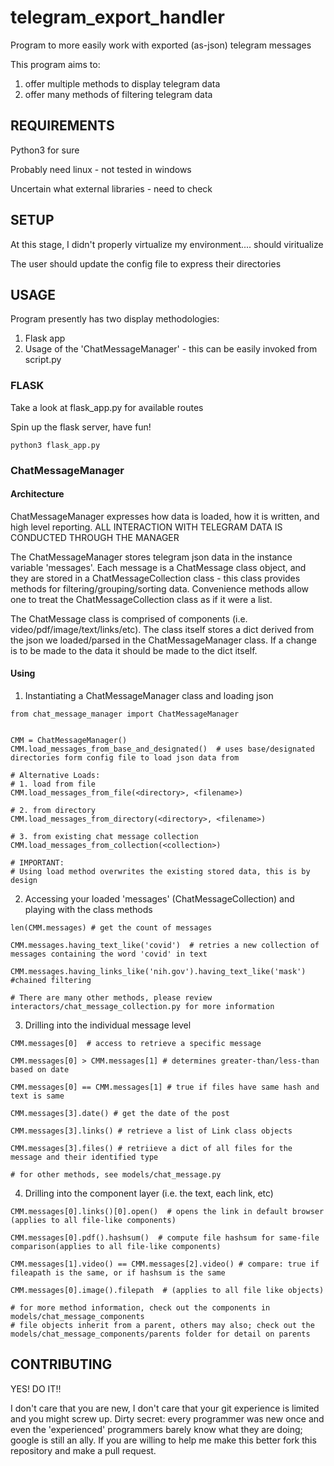 # telegram_export_handler
Program to more easily work with exported (as-json) telegram messages

This program aims to:

1. offer multiple methods to display telegram data
2. offer many methods of filtering telegram data

## REQUIREMENTS

Python3 for sure

Probably need linux - not tested in windows

Uncertain what external libraries - need to check

## SETUP

At this stage, I didn't properly virtualize my environment.... should viritualize 

The user should update the config file to express their directories

## USAGE

Program presently has two display methodologies:

1. Flask app
2. Usage of the 'ChatMessageManager' - this can be easily invoked from script.py 

### FLASK

Take a look at flask_app.py for available routes 

Spin up the flask server, have fun!

```
python3 flask_app.py
```

### ChatMessageManager

#### Architecture

ChatMessageManager expresses how data is loaded, how it is written, and high level reporting. ALL INTERACTION WITH TELEGRAM DATA IS CONDUCTED THROUGH THE MANAGER

The ChatMessageManager stores telegram json data in the instance variable 'messages'.  Each message is a ChatMessage class object, and they  are stored in a ChatMessageCollection class - this class provides methods for filtering/grouping/sorting data.  Convenience methods allow one to treat the ChatMessageCollection class as if it were a list.

The ChatMessage class is comprised of components (i.e. video/pdf/image/text/links/etc).  The class itself stores a dict derived from the json we loaded/parsed in the ChatMessageManager class.  If a change is to be made to the data it should be made to the dict itself.

#### Using

1. Instantiating a ChatMessageManager class and loading json

```
from chat_message_manager import ChatMessageManager


CMM = ChatMessageManager()
CMM.load_messages_from_base_and_designated()  # uses base/designated directories form config file to load json data from

# Alternative Loads:
# 1. load from file
CMM.load_messages_from_file(<directory>, <filename>)

# 2. from directory
CMM.load_messages_from_directory(<directory>, <filename>)

# 3. from existing chat message collection
CMM.load_messages_from_collection(<collection>)

# IMPORTANT: 
# Using load method overwrites the existing stored data, this is by design
```

2. Accessing your loaded 'messages' (ChatMessageCollection) and playing with the class methods

```
len(CMM.messages) # get the count of messages

CMM.messages.having_text_like('covid')  # retries a new collection of messages containing the word 'covid' in text

CMM.messages.having_links_like('nih.gov').having_text_like('mask') #chained filtering

# There are many other methods, please review interactors/chat_message_collection.py for more information
```

3. Drilling into the individual message level

```
CMM.messages[0]  # access to retrieve a specific message

CMM.messages[0] > CMM.messages[1] # determines greater-than/less-than based on date

CMM.messages[0] == CMM.messages[1] # true if files have same hash and text is same

CMM.messages[3].date() # get the date of the post

CMM.messages[3].links() # retrieve a list of Link class objects

CMM.messages[3].files() # retriieve a dict of all files for the message and their identified type

# for other methods, see models/chat_message.py
```

4. Drilling into the component layer (i.e. the text, each link, etc)

```
CMM.messages[0].links()[0].open()  # opens the link in default browser (applies to all file-like components)

CMM.messages[0].pdf().hashsum()  # compute file hashsum for same-file comparison(applies to all file-like components)

CMM.messages[1].video() == CMM.messages[2].video() # compare: true if fileapath is the same, or if hashsum is the same

CMM.messages[0].image().filepath  # (applies to all file like objects)

# for more method information, check out the components in models/chat_message_components
# file objects inherit from a parent, others may also; check out the models/chat_message_components/parents folder for detail on parents
```

## CONTRIBUTING


YES! DO IT!!

I don't care that you are new, I don't care that your git experience is limited and you might screw up.  Dirty secret: every programmer was new once and even the 'experienced' programmers barely know what they are doing; google is still an ally. If you are willing to help me make this better fork this repository and make a pull request.  

